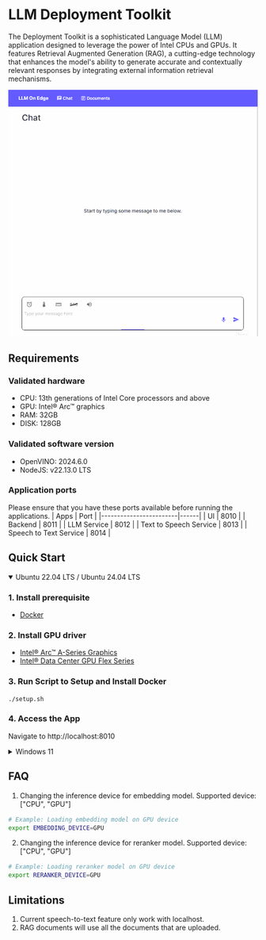 # LLM Deployment Toolkit
The Deployment Toolkit is a sophisticated Language Model (LLM) application designed to leverage the power of Intel CPUs and GPUs. It features Retrieval Augmented Generation (RAG), a cutting-edge technology that enhances the model's ability to generate accurate and contextually relevant responses by integrating external information retrieval mechanisms.

![LLM Deployment Toolkit](./assets/ui.gif)

## Requirements
### Validated hardware
* CPU: 13th generations of Intel Core processors and above
* GPU: Intel® Arc™ graphics
* RAM: 32GB
* DISK: 128GB

### Validated software version
* OpenVINO: 2024.6.0
* NodeJS: v22.13.0 LTS

### Application ports
Please ensure that you have these ports available before running the applications.
| Apps                   | Port |
|------------------------|------|
| UI                     | 8010 |
| Backend                | 8011 |
| LLM Service            | 8012 |
| Text to Speech Service | 8013 |
| Speech to Text Service | 8014 |

## Quick Start
<details open><summary>Ubuntu 22.04 LTS / Ubuntu 24.04 LTS</summary>

### 1. Install prerequisite
- [Docker](https://docs.docker.com/engine/install/)

### 2. Install GPU driver
- [Intel® Arc™ A-Series Graphics](https://github.com/intel/edge-developer-kit-reference-scripts/tree/main/gpu/arc/dg2)
- [Intel® Data Center GPU Flex Series](https://github.com/intel/edge-developer-kit-reference-scripts/tree/main/gpu/flex/ats)

### 3. Run Script to Setup and Install Docker
```
./setup.sh
```

### 4. Access the App
Navigate to http://localhost:8010

</details>

<details><summary>Windows 11</summary>

### 1. Install prerequisite
- [Python 3.11.9 (64-bit)](https://www.python.org/ftp/python/3.11.9/python-3.11.9-amd64.exe)
- [Intel® oneAPI Base Toolkit version 2024.2.1](https://www.intel.com/content/www/us/en/developer/tools/oneapi/base-toolkit-download.html)
- [Node.js v22.12.0](https://nodejs.org/en/download/package-manager)

### 2. Install GPU driver
- [Intel® Arc™ & Iris® Xe Graphics - Windows](https://www.intel.com/content/www/us/en/download/785597/intel-arc-iris-xe-graphics-windows.html) 
- [Intel® Data Center GPU Flex Series - Windows](https://www.intel.com/content/www/us/en/download/780185/intel-data-center-gpu-flex-series-windows.html)

### 3. Follow the document and install the following services in the microservices folder.
- Ollama: [doc](../microservices/ollama/windows/README.md)
- Text to speech: [doc](../microservices/speech-to-text/windows/README.md)
- Speech to text: [doc](../microservices/text-to-speech/windows/README.md)

### 4. Install RAG Toolkit 
#### 4.1 Install backend
Double click on the `install-backend.bat`

#### 4.2 Install UI
Double click on the `install-ui.bat`

### 5. Run application
#### 5.1 Start Ollama by following the [doc](../microservices/ollama/windows/README.md)

#### 5.2 Start Text to speech by following the [doc](../microservices/speech-to-text/windows/README.md)

#### 5.3 Start Speech to text by following the [doc](../microservices/text-to-speech/windows/README.md)

#### 5.4 Start RAG Toolkit
Double click on the `run.bat`

</details>


## FAQ
1. Changing the inference device for embedding model. Supported device: ["CPU", "GPU"]
```bash
# Example: Loading embedding model on GPU device
export EMBEDDING_DEVICE=GPU
```
2. Changing the inference device for reranker model. Supported device: ["CPU", "GPU"]
```bash
# Example: Loading reranker model on GPU device
export RERANKER_DEVICE=GPU
```

## Limitations
1. Current speech-to-text feature only work with localhost.
2. RAG documents will use all the documents that are uploaded.
